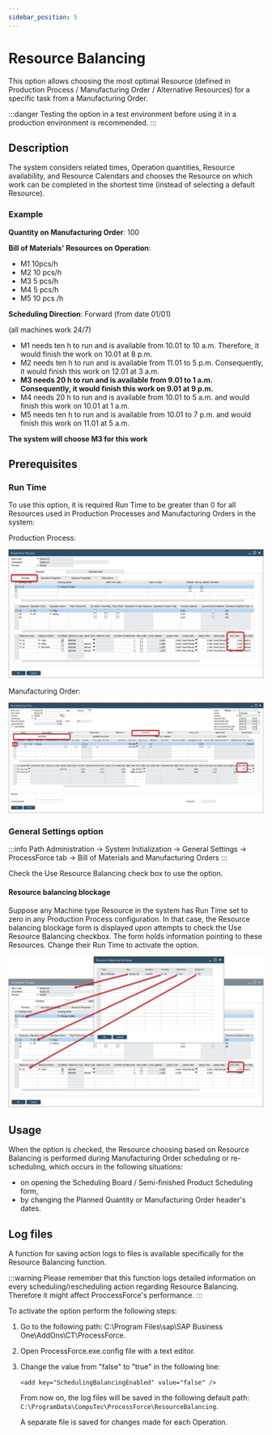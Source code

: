 ```yaml
---
sidebar_position: 5
---
```


# Resource Balancing

This option allows choosing the most optimal Resource (defined in Production Process / Manufacturing Order / Alternative Resources) for a specific task from a Manufacturing Order.

:::danger
    Testing the option in a test environment before using it in a production environment is recommended.
:::

## Description

The system considers related times, Operation quantities, Resource availability, and Resource Calendars and chooses the Resource on which work can be completed in the shortest time (instead of selecting a default Resource).

### Example

**Quantity on Manufacturing Order**: 100

**Bill of Materials' Resources on Operation**:

- M1 10pcs/h
- M2 10 pcs/h
- M3 5 pcs/h
- M4 5 pcs/h
- M5 10 pcs /h

**Scheduling Direction**: Forward (from date 01/01)

(all machines work 24/7)

- M1 needs ten h to run and is available from 10.01 to 10 a.m. Therefore, it would finish the work on 10.01 at 8 p.m.
- M2 needs ten h to run and is available from 11.01 to 5 p.m. Consequently, it would finish this work on 12.01 at 3 a.m.
- **M3 needs 20 h to run and is available from 9.01 to 1 a.m. Consequently, it would finish this work on 9.01 at 9 p.m.**
- M4 needs 20 h to run and is available from 10.01 to 5 a.m. and would finish this work on 10.01 at 1 a.m.
- M5 needs ten h to run and is available from 10.01 to 7 p.m. and would finish this work on 11.01 at 5 a.m.

**The system will choose M3 for this work**

## Prerequisites

### Run Time

To use this option, it is required Run Time to be greater than 0 for all Resources used in Production Processes and Manufacturing Orders in the system:

Production Process:

![Production Process Runtime](./media/resource-balancing/production-process-runtime.webp)

Manufacturing Order:

![Manufacturing Order Run Time](./media/resource-balancing/manufacturing-order-runtime.webp)

### General Settings option

:::info Path
    Administration → System Initialization → General Settings → ProcessForce tab → Bill of Materials and Manufacturing Orders
:::

Check the Use Resource Balancing check box to use the option.

#### Resource balancing blockage

Suppose any Machine type Resource in the system has Run Time set to zero in any Production Process configuration. In that case, the Resource balancing blockage form is displayed upon attempts to check the Use Resource Balancing checkbox. The form holds information pointing to these Resources. Change their Run Time to activate the option.

![Resource Balancing Blockage](./media/resource-balancing/resource-balancing-blockage.webp)

## Usage

When the option is checked, the Resource choosing based on Resource Balancing is performed during Manufacturing Order scheduling or re-scheduling, which occurs in the following situations:

- on opening the Scheduling Board / Semi-finished Product Scheduling form,
- by changing the Planned Quantity or Manufacturing Order header's dates.

## Log files

A function for saving action logs to files is available specifically for the Resource Balancing function.

:::warning
    Please remember that this function logs detailed information on every scheduling/rescheduling action regarding Resource Balancing. Therefore it might affect ProccessForce's performance.
:::

To activate the option perform the following steps:

1. Go to the following path: C:\Program Files\sap\SAP Business One\AddOns\CT\ProcessForce.
2. Open ProcessForce.exe.config file with a text editor.
3. Change the value from "false" to "true" in the following line:

   ```config
   <add key="SchedulingBalancingEnabled" value="false" />
   ```

   From now on, the log files will be saved in the following default path: `C:\ProgramData\CompuTec\ProcessForce\ResourceBalancing`.

   A separate file is saved for changes made for each Operation.

